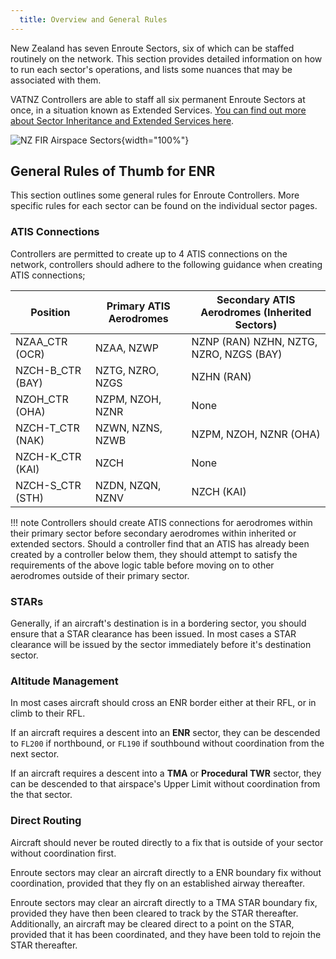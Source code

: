 ```yaml
---
  title: Overview and General Rules
---
```


New Zealand has seven Enroute Sectors, six of which can be staffed routinely on the network. This section provides detailed information on how to run each sector's operations, and lists some nuances that may be associated with them. 

VATNZ Controllers are able to staff all six permanent Enroute Sectors at once, in a situation known as Extended Services. [You can find out more about Sector Inheritance and Extended Services here](../controller-skills/inheritance-extending.md).


![NZ FIR Airspace Sectors](../assets/nz-fir-airspace.png){width="100%"}

## General Rules of Thumb for ENR

This section outlines some general rules for Enroute Controllers. More specific rules for each sector can be found on the individual sector pages.

### ATIS Connections

Controllers are permitted to create up to 4 ATIS connections on the network, controllers should adhere to the following guidance when creating ATIS connections;

| Position                   | Primary ATIS Aerodromes    | Secondary ATIS Aerodromes (Inherited Sectors)  |
| -------------------------- | -------------------------- | ---------------------------------------------- |
| NZAA_CTR (OCR)             | NZAA, NZWP                 | NZNP (RAN) NZHN, NZTG, NZRO, NZGS (BAY)        |
| NZCH-B_CTR (BAY)           | NZTG, NZRO, NZGS           | NZHN (RAN)                                     |
| NZOH_CTR (OHA)             | NZPM, NZOH, NZNR           | None                                           |
| NZCH-T_CTR (NAK)           | NZWN, NZNS, NZWB           | NZPM, NZOH, NZNR (OHA)                         |
| NZCH-K_CTR (KAI)           | NZCH                       | None                                           |
| NZCH-S_CTR (STH)           | NZDN, NZQN, NZNV           | NZCH (KAI)                                     |

!!! note
    Controllers should create ATIS connections for aerodromes within their primary sector before secondary aerodromes within inherited or extended sectors. Should a controller find that an ATIS has already been created by a controller below them, they should attempt to satisfy the requirements of the above logic table before moving on to other aerodromes outside of their primary sector.

### STARs

Generally, if an aircraft's destination is in a bordering sector, you should ensure that a STAR clearance has been issued. In most cases a STAR clearance will be issued by the sector immediately before it's destination sector.

### Altitude Management

In most cases aircraft should cross an ENR border either at their RFL, or in climb to their RFL.

If an aircraft requires a descent into an **ENR** sector, they can be descended to `FL200` if northbound, or `FL190` if southbound without coordination from the next sector.

If an aircraft requires a descent into a **TMA** or **Procedural TWR** sector, they can be descended to that airspace's Upper Limit without coordination from the that sector.

### Direct Routing

Aircraft should never be routed directly to a fix that is outside of your sector without coordination first. 

Enroute sectors may clear an aircraft directly to a ENR boundary fix without coordination, provided that they fly on an established airway thereafter.

Enroute sectors may clear an aircraft directly to a TMA STAR boundary fix, provided they have then been cleared to track by the STAR thereafter. Additionally, an aircraft may be cleared direct to a point on the STAR, provided that it has been coordinated, and they have been told to rejoin the STAR thereafter.
